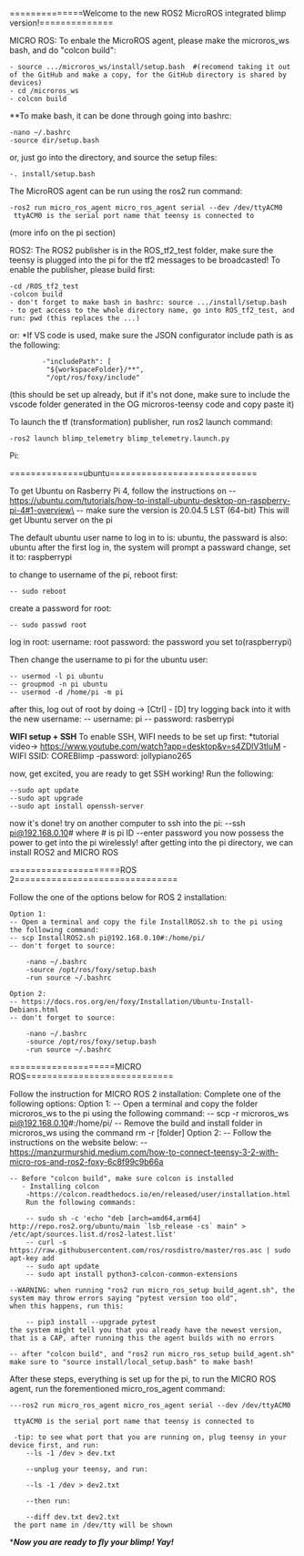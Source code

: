 ==============Welcome to the new ROS2 MicroROS integrated blimp version!==============


MICRO ROS:
To enbale the MicroROS agent, please make the microros_ws bash, and do "colcon build":

	- source .../microros_ws/install/setup.bash  #(recomend taking it out of the GitHub and make a copy, for the GitHub directory is shared by devices)
	- cd /microros_ws
	- colcon build
	
**To make bash, it can be done through going into bashrc:

	-nano ~/.bashrc
	-source dir/setup.bash
 
  or, just go into the directory, and source the setup files:
  
	-. install/setup.bash
	
The MicroROS agent can be run using the ros2 run command:

	-ros2 run micro_ros_agent micro_ros_agent serial --dev /dev/ttyACM0  
	 ttyACM0 is the serial port name that teensy is connected to

(more info on the pi section)


ROS2:
The ROS2 publisher is in the ROS_tf2_test folder, make sure the teensy is plugged into the pi for the tf2 messages to be broadcasted!
To enable the publisher, please build first:

	-cd /ROS_tf2_test
	-colcon build
	- don't forget to make bash in bashrc: source .../install/setup.bash
	- to get access to the whole directory name, go into ROS_tf2_test, and run: pwd (this replaces the ...)
 or:
	*If VS code is used, make sure the JSON configurator include path is as the following:
 
            -"includePath": [
             "${workspaceFolder}/**",
             "/opt/ros/foxy/include" 
(this should be set up already, but if it's not done, make sure to include the vscode folder generated in the OG microros-teensy code and copy paste it)

To launch the tf (transformation) publisher, run ros2 launch command:

	-ros2 launch blimp_telemetry blimp_telemetry.launch.py
	
	
Pi:

==============ubuntu============================

To get Ubuntu on Rasberry Pi 4, follow the instructions on
 	-- https://ubuntu.com/tutorials/how-to-install-ubuntu-desktop-on-raspberry-pi-4#1-overview\
 	-- make sure the version is 20.04.5 LST (64-bit)
This will get Ubuntu server on the pi

The default ubuntu user name to log in to is: ubuntu, the passward is also: ubuntu
after the first log in, the system will prompt a passward change, set it to: raspberrypi

to change to username of the pi, reboot first:

	-- sudo reboot
 
create a password for root:

	-- sudo passwd root
log in root:
	username: root
	password: the password you set to(raspberrypi)
 
Then change the username to pi for the ubuntu user:

	-- usermod -l pi ubuntu
	-- groupmod -n pi ubuntu
	-- usermod -d /home/pi -m pi
 
after this, log out of root by doing -> [Ctrl] - [D]
try logging back into it with the new username:
	-- username: pi
	-- password: rasberrypi
 
******WIFI setup + SSH******
To enable SSH, WIFI needs to be set up first:
	*tutorial video-> https://www.youtube.com/watch?app=desktop&v=s4ZDlV3tIuM
	-WIFI SSID: COREBlimp
	-password: jollypiano265
 
now, get excited, you are ready to get SSH working!
Run the following:

	--sudo apt update
	--sudo apt upgrade
	--sudo apt install openssh-server
	
now it's done!
try on another computer to ssh into the pi:
	--ssh pi@192.168.0.10# where # is pi ID
	--enter password
you now possess the power to get into the pi wirelessly!
after getting into the pi directory, we can install ROS2 and MICRO ROS	

=====================ROS 2===============================

Follow the one of the options below for ROS 2 installation:

	Option 1:
	-- Open a terminal and copy the file InstallROS2.sh to the pi using the following command:
	-- scp InstallROS2.sh pi@192.168.0.10#:/home/pi/
	-- don't forget to source:
 
		-nano ~/.bashrc
		-source /opt/ros/foxy/setup.bash
		-run source ~/.bashrc
	
	Option 2:
	-- https://docs.ros.org/en/foxy/Installation/Ubuntu-Install-Debians.html
	-- don't forget to source:
 
		-nano ~/.bashrc
		-source /opt/ros/foxy/setup.bash
		-run source ~/.bashrc

====================MICRO ROS============================

 Follow the instruction for MICRO ROS 2 installation:
 	Complete one of the following options:
 	Option 1:
 	-- Open a terminal and copy the folder microros_ws to the pi using the following command:
 	-- scp -r microros_ws pi@192.168.0.10#:/home/pi/
 	-- Remove the build and install folder in microros_ws using the command rm -r [folder]
 	Option 2:
 	-- Follow the instructions on the website below:
 	-- https://manzurmurshid.medium.com/how-to-connect-teensy-3-2-with-micro-ros-and-ros2-foxy-6c8f99c9b66a
 	
 	-- Before "colcon build", make sure colcon is installed
	   - Installing colcon
		-https://colcon.readthedocs.io/en/released/user/installation.html
		Run the following commands:
  
		-- sudo sh -c 'echo "deb [arch=amd64,arm64] http://repo.ros2.org/ubuntu/main `lsb_release -cs` main" > /etc/apt/sources.list.d/ros2-latest.list'
		-- curl -s https://raw.githubusercontent.com/ros/rosdistro/master/ros.asc | sudo apt-key add 
		-- sudo apt update
		-- sudo apt install python3-colcon-common-extensions
	
	--WARNING: when running "ros2 run micro_ros_setup build_agent.sh", the system may throw errors saying "pytest version too old",
	when this happens, run this:
 
		-- pip3 install --upgrade pytest
	the system might tell you that you already have the newest version, that is a CAP, after running this the agent builds with no errors
	
	-- after "colcon build", and "ros2 run micro_ros_setup build_agent.sh" make sure to "source install/local_setup.bash" to make bash!
	
 After these steps, everything is set up for the pi, to run the MICRO ROS agent, run the forementioned micro_ros_agent command:
 
 	---ros2 run micro_ros_agent micro_ros_agent serial --dev /dev/ttyACM0 
  
	 ttyACM0 is the serial port name that teensy is connected to
	 
	 -tip: to see what port that you are running on, plug teensy in your device first, and run:
	 	--ls -1 /dev > dev.txt
   
	 	--unplug your teensy, and run:
   
	 	--ls -1 /dev > dev2.txt
   
	 	--then run:
   
	 	--diff dev.txt dev2.txt
	 the port name in /dev/tty will be shown
	 
****Now you are ready to fly your blimp! Yay!***
	

  
  
  
  
  
  
  



